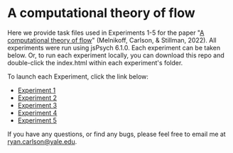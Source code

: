# A computational theory of flow

Here we provide task files used in Experiments 1-5 for the paper "[A computational theory of flow](https://psyarxiv.com/9q3jd)" (Melnikoff, Carlson, & Stillman, 2022). All experiments were run using jsPsych 6.1.0. Each experiment can be taken below. Or, to run each experiment locally, you can download this repo and double-click the index.html within each experiment's folder.

To launch each Experiment, click the link below:
- [Experiment 1](carlsonrw.github.io/flowAsMI/exp1)
- [Experiment 2](carlsonrw.github.io/flowAsMI/exp2)
- [Experiment 3](carlsonrw.github.io/flowAsMI/exp3)
- [Experiment 4](carlsonrw.github.io/flowAsMI/exp4)
- [Experiment 5](carlsonrw.github.io/flowAsMI/exp5)

If you have any questions, or find any bugs, please feel free to email me at ryan.carlson@yale.edu.
